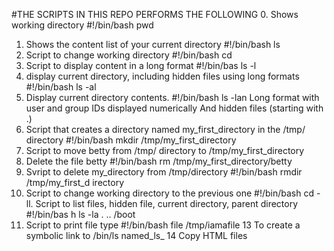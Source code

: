 #THE SCRIPTS IN THIS REPO PERFORMS THE FOLLOWING
0. Shows working directory #!/bin/bash pwd
1. Shows the content list of your current directory #!/bin/bash ls
2. Script to change working directory #!/bin/bash cd
3. Script to display content in a long format #!/bin/bas ls -l
4. display current directory, including hidden files using long formats #!/bin/bash ls -al
5. Display current directory contents. #!/bin/bash ls -lan
                                  Long format
                                  with user and group IDs displayed numerically
                                  And hidden files (starting with .)
6. Script that creates a directory named my_first_directory in the /tmp/ directory #!/bin/bash mkdir /tmp/my_first_directory
7. Script to move betty from /tmp/ directory to /tmp/my_first_directory
8. Delete the file betty #!/bin/bash rm /tmp/my_first_directory/betty
9. Svript to delete my_directory from /tmp/directory #!/bin/bash rmdir /tmp/my_first_d   irectory
10. Script to change working directory to the previous one #!/bin/bash cd -
ll. Script to list files, hidden file, current directory, parent directory  #!/bin/bas    h ls -la . .. /boot
12. Script to print file type  #!/bin/bash file /tmp/iamafile
13 To create a symbolic link to /bin/ls named_ls_
14 Copy HTML files
